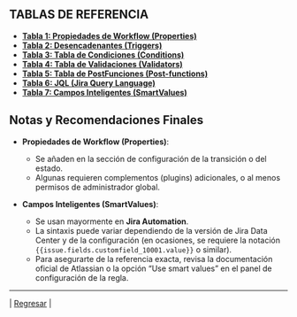 
## TABLAS DE REFERENCIA

- **[Tabla 1: Propiedades de Workflow (Properties)](./Propiedades.md)**
- **[Tabla 2: Desencadenantes (Triggers)](./Triggers.md)**
- **[Tabla 3: Tabla de Condiciones (Conditions)](./Condiciones.md)**
- **[Tabla 4: Tabla de Validaciones (Validators)](./Validaciones.md)**
- **[Tabla 5: Tabla de PostFunciones (Post-functions)](./PostFunciones.md)**
- **[Tabla 6: JQL (Jira Query Language)](./JQL.md)**
- **[Tabla 7: Campos Inteligentes (SmartValues)](./SmartValues.md)**

## Notas y Recomendaciones Finales

* **Propiedades de Workflow (Properties)**:

  * Se añaden en la sección de configuración de la transición o del estado.  
  * Algunas requieren complementos (plugins) adicionales, o al menos permisos de administrador global.  
* **Campos Inteligentes (SmartValues)**:

  * Se usan mayormente en **Jira Automation**.  
  * La sintaxis puede variar dependiendo de la versión de Jira Data Center y de la configuración (en ocasiones, se requiere la notación `{{issue.fields.customfield_10001.value}}` o similar).  
  * Para asegurarte de la referencia exacta, revisa la documentación oficial de Atlassian o la opción “Use smart values” en el panel de configuración de la regla.

---
| [Regresar](./README.md) |
